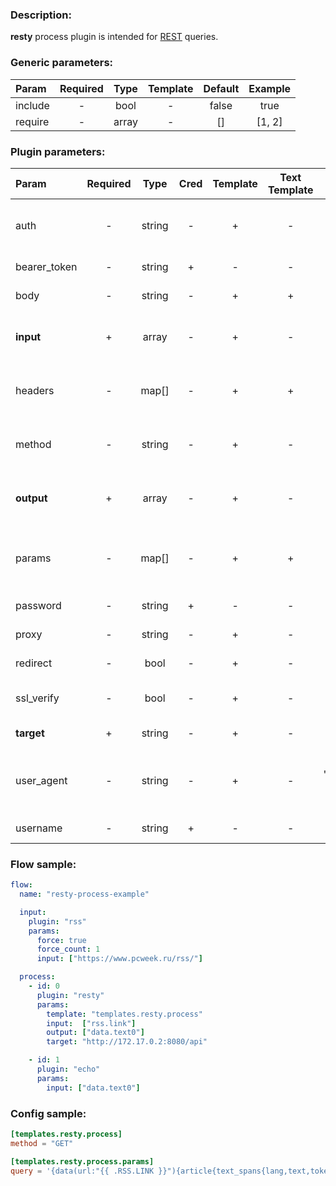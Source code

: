 ### Description:

**resty** process plugin is intended for [REST](https://en.wikipedia.org/wiki/Representational_state_transfer) queries.


### Generic parameters:

| Param   | Required | Type  | Template | Default | Example |
|:--------|:--------:|:-----:|:--------:|:-------:|:-------:|
| include | -        | bool  | -        | false   | true    |
| require | -        | array | -        | []      | [1, 2]  |


### Plugin parameters:

| Param        | Required | Type   | Cred | Template | Text Template | Default           | Example                      | Description                                         |
|:-------------|:--------:|:------:|:----:|:--------:|:-------------:|:-----------------:|:----------------------------:|:----------------------------------------------------|
| auth         | -        | string | -    | +        | -             | ""                | "basic"                      | Auth method (basic, bearer).                        |
| bearer_token | -        | string | +    | -        | -             | ""                | "qwerty"                     | Bearer token.                                       |
| body         | -        | string | -    | +        | +             | ""                | "{"foo": "bar"}"             | Request body.                                       |
| **input**    | +        | array  | -    | +        | -             | "[]"              | ["data.array0"]              | List of [Datum](../../concept.md) fields with data. |
| headers      | -        | map[]  | -    | +        | +             | map[]             | see example                  | Dynamic list of request headers.                    |
| method       | -        | string | -    | +        | -             | "GET"             | "POST"                       | Request method (GET, POST).                         |
| **output**   | +        | array  | -    | +        | -             | "[]"              | ["data.array1"]              | List of target [Datum](../../concept.md) fields.    |
| params       | -        | map[]  | -    | +        | +             | map[]             | see example                  | Dynamic list of request query parameters.           |
| password     | -        | string | +    | -        | -             | ""                | ""                           | Basic auth password.                                |
| proxy        | -        | string | -    | +        | -             | ""                | "http://127.0.0.1:8080"      | Proxy settings.                                     |
| redirect     | -        | bool   | -    | +        | -             | true              | false                        | Follow redirects.                                   |
| ssl_verify   | -        | bool   | -    | +        | -             | true              | false                        | Verify server certificate.                          |
| **target**   | +        | string | -    | +        | -             | ""                | "http://172.17.0.2:8080/api" | REST endpoint.                                      |
| user_agent   | -        | string | -    | +        | -             | "gosquito v4.2.1" | "webchela 1.0"               | Custom User-Agent for feed access.                  |
| username     | -        | string | +    | -        | -             | ""                | ""                           | Basic auth username.                                |


### Flow sample:

```yaml
flow:
  name: "resty-process-example"

  input:
    plugin: "rss"
    params:
      force: true
      force_count: 1
      input: ["https://www.pcweek.ru/rss/"]

  process:
    - id: 0
      plugin: "resty"
      params:
        template: "templates.resty.process"
        input:  ["rss.link"]
        output: ["data.text0"]
        target: "http://172.17.0.2:8080/api"

    - id: 1
      plugin: "echo"
      params:
        input: ["data.text0"]
```

### Config sample:

```toml
[templates.resty.process]
method = "GET"

[templates.resty.process.params]
query = '{data(url:"{{ .RSS.LINK }}"){article{text_spans{lang,text,tokens_amount}}}}'

```



